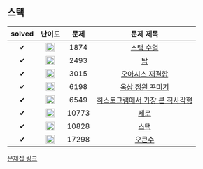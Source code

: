 ## 스택

| solved | 난이도 | 문제 | 문제 제목 |
| :--: | :--: | :--: | :--: |
| ✔ | <img src="https://static.solved.ac/tier_small/9.svg" alt="S2" class="css-1vnxcg0" width=20 height=20 align=center > | 1874 | [스택 수열](https://www.acmicpc.net/problem/1874) |
| ✔ | <img src="https://static.solved.ac/tier_small/11.svg" alt="G5" class="css-1vnxcg0" width=20 height=20 align=center > | 2493 | [탑](https://www.acmicpc.net/problem/2493) |
| ✔ | <img src="https://static.solved.ac/tier_small/16.svg" alt="P5" class="css-1vnxcg0" width=20 height=20 align=center > | 3015 | [오아시스 재결합](https://www.acmicpc.net/problem/3015) |
| ✔ | <img src="https://static.solved.ac/tier_small/11.svg" alt="G5" class="css-1vnxcg0" width=20 height=20 align=center > | 6198 | [옥상 정원 꾸미기](https://www.acmicpc.net/problem/6198) |
| ✔ | <img src="https://static.solved.ac/tier_small/16.svg" alt="P5" class="css-1vnxcg0" width=20 height=20 align=center > | 6549 | [히스토그램에서 가장 큰 직사각형](https://www.acmicpc.net/problem/6549) |
| ✔ | <img src="https://static.solved.ac/tier_small/7.svg" alt="S4" class="css-1vnxcg0" width=20 height=20 align=center > | 10773 | [제로](https://www.acmicpc.net/problem/10773) |
| ✔ | <img src="https://static.solved.ac/tier_small/7.svg" alt="S4" class="css-1vnxcg0" width=20 height=20 align=center > | 10828 | [스택](https://www.acmicpc.net/problem/10828) |
| ✔ | <img src="https://static.solved.ac/tier_small/12.svg" alt="G4" class="css-1vnxcg0" width=20 height=20 align=center > | 17298 | [오큰수](https://www.acmicpc.net/problem/17298) |

[문제집 링크](https://www.acmicpc.net/workbook/view/7309)

<!-- 티어 표시 이미지 출처: https://help.solved.ac/ko/stats/ac-rating -->

